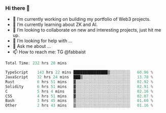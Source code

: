 ### Hi there 👋

- 🔭 I’m currently working on building my portfolio of Web3 projects. 
- 🌱 I’m currently learning about ZK and AI.
- 👯 I’m looking to collaborate on new and interesting projects, just hit me up. 
- 🤔 I’m looking for help with ... 
- 💬 Ask me about ...
- 📫 How to reach me: TG @fabbaist

<!--
**fabbaisteth/fabbaisteth** is a ✨ _special_ ✨ repository because its `README.md` (this file) appears on your GitHub profile.

Here are some ideas to get you started:

- 🔭 I’m currently working on ...
- 🌱 I’m currently learning ...
- 👯 I’m looking to collaborate on ...
- 🤔 I’m looking for help with ...
- 💬 Ask me about ...
- 📫 How to reach me: ...
- 😄 Pronouns: ...
- ⚡ Fun fact: ...
-->

<!--START_SECTION:waka-->

```rust
Total Time: 232 hrs 28 mins

TypeScript    143 hrs 22 mins ███████████████▒░░░░░░░░░   60.96 %
JavaScript    32 hrs 24 mins  ███▒░░░░░░░░░░░░░░░░░░░░░   13.78 %
Rust          6 hrs 51 mins   ▓░░░░░░░░░░░░░░░░░░░░░░░░   02.92 %
Solidity      6 hrs 51 mins   ▓░░░░░░░░░░░░░░░░░░░░░░░░   02.91 %
C             5 hrs 4 mins    ▓░░░░░░░░░░░░░░░░░░░░░░░░   02.16 %
CSS           4 hrs 51 mins   ▓░░░░░░░░░░░░░░░░░░░░░░░░   02.07 %
Bash          3 hrs 45 mins   ▒░░░░░░░░░░░░░░░░░░░░░░░░   01.60 %
Other         2 hrs 43 mins   ▒░░░░░░░░░░░░░░░░░░░░░░░░   01.16 %
```

<!--END_SECTION:waka-->
